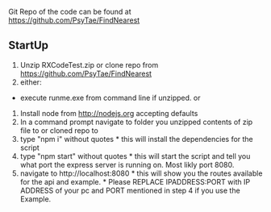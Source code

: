 Git Repo of the code can be found at https://github.com/PsyTae/FindNearest

## StartUp
1. Unzip RXCodeTest.zip or clone repo from https://github.com/PsyTae/FindNearest
2. either:
  * execute runme.exe from command line if unzipped.
or
  1. Install node from http://nodejs.org accepting defaults
  2. In a command prompt navigate to folder you unzipped contents of zip file to or cloned repo to
  3. type "npm i" without quotes
    * this will install the dependencies for the script
  4. type "npm start" without quotes
    * this will start the script and tell you what port the express server is running on. Most likly port 8080.
  5. navigate to http://localhost:8080
    * this will show you the routes available for the api and example.
    * Please REPLACE IPADDRESS:PORT with IP ADDRESS of your pc and PORT mentioned in step 4 if you use the Example.
